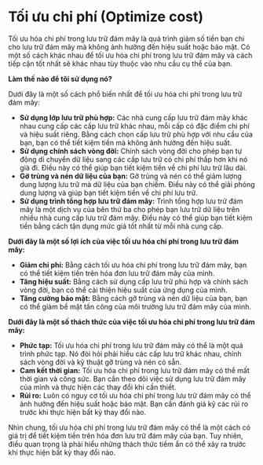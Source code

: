 # Tối ưu chi phí (Optimize cost)

Tối ưu hóa chi phí trong lưu trữ đám mây là quá trình giảm số tiền bạn chi cho lưu trữ đám mây mà không ảnh hưởng đến hiệu suất hoặc bảo mật. Có một số cách khác nhau để tối ưu hóa chi phí trong lưu trữ đám mây và cách tiếp cận tốt nhất sẽ khác nhau tùy thuộc vào nhu cầu cụ thể của bạn.

**Làm thế nào để tôi sử dụng nó?**

Dưới đây là một số cách phổ biến nhất để tối ưu hóa chi phí trong lưu trữ đám mây:

* **Sử dụng lớp lưu trữ phù hợp:** Các nhà cung cấp lưu trữ đám mây khác nhau cung cấp các cấp lưu trữ khác nhau, mỗi cấp có đặc điểm chi phí và hiệu suất riêng. Bằng cách chọn cấp lưu trữ phù hợp với nhu cầu của bạn, bạn có thể tiết kiệm tiền mà không ảnh hưởng đến hiệu suất.
* **Sử dụng chính sách vòng đời:** Chính sách vòng đời cho phép bạn tự động di chuyển dữ liệu sang các cấp lưu trữ có chi phí thấp hơn khi nó già đi. Điều này có thể giúp bạn tiết kiệm tiền về chi phí lưu trữ lâu dài.
* **Gỡ trùng và nén dữ liệu của bạn:** Gỡ trùng và nén có thể giảm lượng dung lượng lưu trữ mà dữ liệu của bạn chiếm. Điều này có thể giải phóng dung lượng và giúp bạn tiết kiệm tiền về chi phí lưu trữ.
* **Sử dụng trình tổng hợp lưu trữ đám mây:** Trình tổng hợp lưu trữ đám mây là một dịch vụ của bên thứ ba cho phép bạn lưu trữ dữ liệu trên nhiều nhà cung cấp lưu trữ đám mây. Điều này có thể giúp bạn tiết kiệm tiền bằng cách tận dụng mức giá tốt nhất từ ​​mỗi nhà cung cấp.

**Dưới đây là một số lợi ích của việc tối ưu hóa chi phí trong lưu trữ đám mây:**

* **Giảm chi phí:** Bằng cách tối ưu hóa chi phí trong lưu trữ đám mây, bạn có thể tiết kiệm tiền trên hóa đơn lưu trữ đám mây của mình.
* **Tăng hiệu suất:** Bằng cách sử dụng cấp lưu trữ phù hợp và chính sách vòng đời, bạn có thể cải thiện hiệu suất của ứng dụng của mình.
* **Tăng cường bảo mật:** Bằng cách gỡ trùng và nén dữ liệu của bạn, bạn có thể giảm bề mặt tấn công của môi trường lưu trữ đám mây của mình.

**Dưới đây là một số thách thức của việc tối ưu hóa chi phí trong lưu trữ đám mây:**

* **Phức tạp:** Tối ưu hóa chi phí trong lưu trữ đám mây có thể là một quá trình phức tạp. Nó đòi hỏi phải hiểu các cấp lưu trữ khác nhau, chính sách vòng đời và kỹ thuật gỡ trùng và nén có sẵn.
* **Cam kết thời gian:** Tối ưu hóa chi phí trong lưu trữ đám mây có thể mất thời gian và công sức. Bạn cần theo dõi việc sử dụng lưu trữ đám mây của mình và thực hiện các thay đổi khi cần thiết.
* **Rủi ro:** Luôn có nguy cơ tối ưu hóa chi phí trong lưu trữ đám mây có thể ảnh hưởng đến hiệu suất hoặc bảo mật. Bạn cần đánh giá kỹ các rủi ro trước khi thực hiện bất kỳ thay đổi nào.

Nhìn chung, tối ưu hóa chi phí trong lưu trữ đám mây có thể là một cách có giá trị để tiết kiệm tiền trên hóa đơn lưu trữ đám mây của bạn. Tuy nhiên, điều quan trọng là phải hiểu những thách thức tiềm ẩn có thể xảy ra trước khi thực hiện bất kỳ thay đổi nào.
